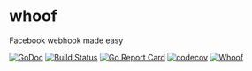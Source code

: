 # whoof
Facebook webhook made easy


[![GoDoc](https://godoc.org/github.com/h4ckm03d/whoof?status.svg)](https://godoc.org/github.com/h4ckm03d/whoof)
[![Build Status](https://travis-ci.org/h4ckm03d/whoof.svg?branch=master)](https://travis-ci.org/h4ckm03d/whoof)
[![Go Report Card](https://goreportcard.com/badge/github.com/h4ckm03d/whoof)](https://goreportcard.com/report/github.com/h4ckm03d/whoof)
[![codecov](https://codecov.io/gh/h4ckm03d/whoof/branch/master/graph/badge.svg)](https://codecov.io/gh/h4ckm03d/whoof)
[![Whoof](https://github.com/h4ckm03d/whoof/workflows/Whoof/badge.svg)](https://github.com/h4ckm03d/whoof)